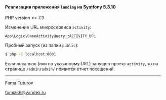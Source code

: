 #### Реализация приложения `landing` на Symfony 5.3.10

PHP version >= 7.3

Изменение URL микросервиса `activity`:
 
 ```App\Logic\BaseActivityQuery::ACTIVITY_URL ```
 
 Пробный запуск (из папки ``public``): 
 
 ```bash
 $ php -S localhost:8001
 ```

Если локально (или по указанному URL) запущен проект `activity`, то на странице ```/admin/admin/``` появится отчет посещений.

----------------

Foma Tuturov

fomiash@yandex.ru